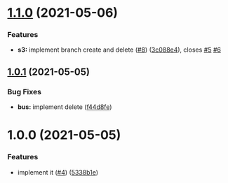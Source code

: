 # [1.1.0](https://github.com/adobe/helix-code-bus/compare/v1.0.1...v1.1.0) (2021-05-06)


### Features

* **s3:** implement branch create and delete ([#8](https://github.com/adobe/helix-code-bus/issues/8)) ([3c088e4](https://github.com/adobe/helix-code-bus/commit/3c088e4f3336de962e14c8495ee0cae2f8db7d54)), closes [#5](https://github.com/adobe/helix-code-bus/issues/5) [#6](https://github.com/adobe/helix-code-bus/issues/6)

## [1.0.1](https://github.com/adobe/helix-code-bus/compare/v1.0.0...v1.0.1) (2021-05-05)


### Bug Fixes

* **bus:** implement delete ([f44d8fe](https://github.com/adobe/helix-code-bus/commit/f44d8fef8eadf255f52ac9a61ce9b8b2d7bcff51))

# 1.0.0 (2021-05-05)


### Features

* implement it ([#4](https://github.com/adobe/helix-code-bus/issues/4)) ([5338b1e](https://github.com/adobe/helix-code-bus/commit/5338b1ea9d96a7210dd15bead28227b327a57513))
